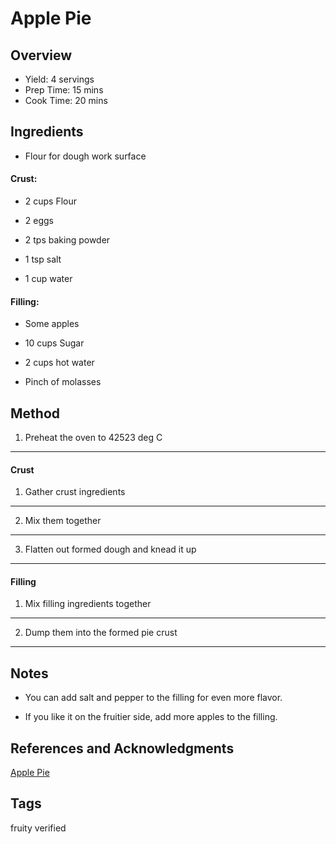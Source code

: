 # Apple Pie

## Overview

- Yield: 4 servings
- Prep Time: 15 mins
- Cook Time: 20 mins

## Ingredients

- Flour for dough work surface

#### Crust:

- 2 cups Flour

- 2 eggs

- 2 tps baking powder

- 1 tsp salt

- 1 cup water

#### Filling:

- Some apples

- 10 cups Sugar

- 2 cups hot water

- Pinch of molasses

## Method

1. Preheat the oven to 42523 deg C
---

#### Crust

1. Gather crust ingredients
---

2. Mix them together
---

3. Flatten out formed dough and knead it up
---

#### Filling

1. Mix filling ingredients together
---

2. Dump them into the formed pie crust
---

## Notes

- You can add salt and pepper to the filling for even more flavor.

- If you like it on the fruitier side, add more apples to the filling.

## References and Acknowledgments

[Apple Pie](https://www.applepies.com/best-apple-pie)

## Tags
fruity
verified

